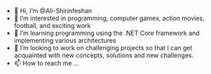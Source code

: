 - 👋 Hi, I’m @Ali-Shirinfeshan
- 👀 I’m interested in programming, computer games, action movies, football, and exciting work
- 🌱 I’m learning programming using the .NET Core framework and implementing various architectures 
- 💞️ I’m looking to work on challenging projects so that I can get acquainted with new concepts, solutions and new challenges. 
- 📫 How to reach me ...

<!---
Ali-Shirinfeshan/Ali-Shirinfeshan is a ✨ special ✨ repository because its `README.md` (this file) appears on your GitHub profile.
You can click the Preview link to take a look at your changes.
--->
